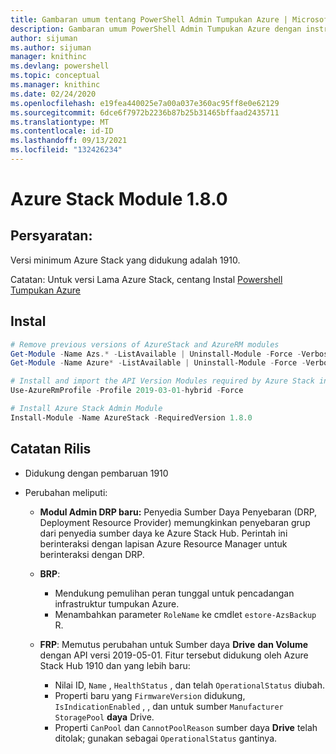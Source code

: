 ```yaml
---
title: Gambaran umum tentang PowerShell Admin Tumpukan Azure | Microsoft Docs
description: Gambaran umum PowerShell Admin Tumpukan Azure dengan instruksi untuk penginstalan dan konfigurasi.
author: sijuman
ms.author: sijuman
manager: knithinc
ms.devlang: powershell
ms.topic: conceptual
ms.manager: knithinc
ms.date: 02/24/2020
ms.openlocfilehash: e19fea440025e7a00a037e360ac95ff8e0e62129
ms.sourcegitcommit: 6dce6f7972b2236b87b25b31465bffaad2435711
ms.translationtype: MT
ms.contentlocale: id-ID
ms.lasthandoff: 09/13/2021
ms.locfileid: "132426234"
---
```

# <a name="azure-stack-module-180"></a>Azure Stack Module 1.8.0

## <a name="requirements"></a>Persyaratan:

Versi minimum Azure Stack yang didukung adalah 1910.

Catatan: Untuk versi Lama Azure Stack, centang Instal [Powershell Tumpukan Azure](/azure/azure-stack/azure-stack-powershell-install#install-azure-stack-powershell)

## <a name="install"></a>Instal

```powershell
# Remove previous versions of AzureStack and AzureRM modules
Get-Module -Name Azs.* -ListAvailable | Uninstall-Module -Force -Verbose
Get-Module -Name Azure* -ListAvailable | Uninstall-Module -Force -Verbose

# Install and import the API Version Modules required by Azure Stack into the current PowerShell session.
Use-AzureRmProfile -Profile 2019-03-01-hybrid -Force

# Install Azure Stack Admin Module
Install-Module -Name AzureStack -RequiredVersion 1.8.0
```

## <a name="release-notes"></a>Catatan Rilis

* Didukung dengan pembaruan 1910
* Perubahan meliputi:

    - **Modul Admin DRP baru:** Penyedia Sumber Daya Penyebaran (DRP, Deployment Resource Provider) memungkinkan penyebaran grup dari penyedia sumber daya ke Azure Stack Hub. Perintah ini berinteraksi dengan lapisan Azure Resource Manager untuk berinteraksi dengan DRP.

    - **BRP**:
        - Mendukung pemulihan peran tunggal untuk pencadangan infrastruktur tumpukan Azure.
        - Menambahkan parameter `RoleName` ke cmdlet `estore-AzsBackup` R.

    - **FRP**: Memutus perubahan untuk Sumber daya **Drive** **dan Volume** dengan API versi 2019-05-01. Fitur tersebut didukung oleh Azure Stack Hub 1910 dan yang lebih baru:
        - Nilai ID, `Name` , `HealthStatus` , dan telah `OperationalStatus` diubah.
        - Properti baru yang `FirmwareVersion` didukung, `IsIndicationEnabled` , , dan untuk sumber `Manufacturer` `StoragePool` **daya** Drive.
        - Properti `CanPool` dan `CannotPoolReason` sumber daya **Drive** telah ditolak; gunakan sebagai `OperationalStatus` gantinya.